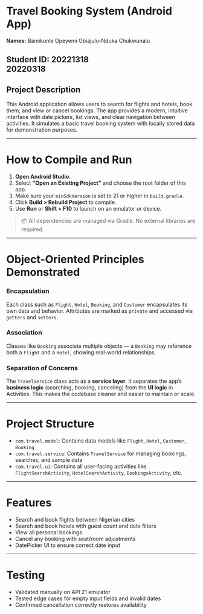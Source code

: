 # Travel Booking System (Android App)

**Names:**
 Bamikunle Opeyemi
 Obiajulu-Nduka Chukwunalu
 
**Student ID:** 
20221318  
20220318
---

## Project Description

This Android application allows users to search for flights and hotels, book them, and view or cancel bookings. The app provides a modern, intuitive interface with date pickers, list views, and clear navigation between activities. It simulates a basic travel booking system with locally stored data for demonstration purposes.

---

# How to Compile and Run

1. **Open Android Studio.**
2. Select **"Open an Existing Project"** and choose the root folder of this app.
3. Make sure your `minSdkVersion` is set to 21 or higher in `build.gradle`.
4. Click **Build > Rebuild Project** to compile.
5. Use **Run** or **Shift + F10** to launch on an emulator or device.

> 📦 All dependencies are managed via Gradle. No external libraries are required.

---

# Object-Oriented Principles Demonstrated

###  Encapsulation
Each class such as `Flight`, `Hotel`, `Booking`, and `Customer` encapsulates its own data and behavior. Attributes are marked as `private` and accessed via `getters` and `setters`.

### Association
Classes like `Booking` associate multiple objects — a `Booking` may reference both a `Flight` and a `Hotel`, showing real-world relationships.

### Separation of Concerns
The `TravelService` class acts as a **service layer**. It separates the app’s **business logic** (searching, booking, canceling) from the **UI logic** in Activities. This makes the codebase cleaner and easier to maintain or scale.

---

# Project Structure

- `com.travel.model`: Contains data models like `Flight`, `Hotel`, `Customer`, `Booking`
- `com.travel.service`: Contains `TravelService` for managing bookings, searches, and sample data
- `com.travel.ui`: Contains all user-facing activities like `FlightSearchActivity`, `HotelSearchActivity`, `BookingsActivity`, etc.

---

# Features

- Search and book flights between Nigerian cities
- Search and book hotels with guest count and date filters
- View all personal bookings
- Cancel any booking with seat/room adjustments
- DatePicker UI to ensure correct date input

---

# Testing

- Validated manually on API 21 emulator
- Tested edge cases for empty input fields and invalid dates
- Confirmed cancellation correctly restores availability
